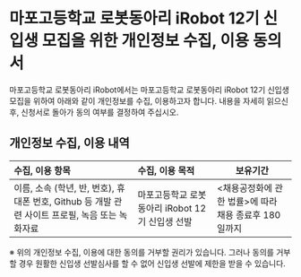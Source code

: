 # 마포고등학교 로봇동아리 iRobot 12기 신입생 모집을 위한 개인정보 수집, 이용 동의서
마포고등학교 로봇동아리 iRobot에서는 마포고등학교 로봇동아리 iRobot 12기 신입생 모집을 위하여 아래와 같이 개인정보를 수집, 이용하고자 합니다. 내용을 자세히 읽으신 후, 신청서로 돌아가 동의 여부를 결정하여 주십시오.

## 개인정보 수집, 이용 내역
| 수집, 이용 항목 | 수집, 이용 목적 | 보유기간 |
| :-------------- | :-------------- | -------- |
| 이름, 소속 (학년, 반, 번호), 휴대폰 번호, Github 등 개발 관련 사이트 프로필, 녹음 또는 녹화자료 | 마포고등학교 로봇동아리 iRobot 12기 신입생 선발 | <채용공정화에 관한 법률>에 따라 채용 종료후 180일까지 |  
※ 위의 개인정보 수집, 이용에 대한 동의를 거부할 권리가 있습니다. 그러나 동의를 거부할 경우 원활한 신입생 선발심사를 할 수 없어 신입생 선발에 제한을 받을 수 있습니다.